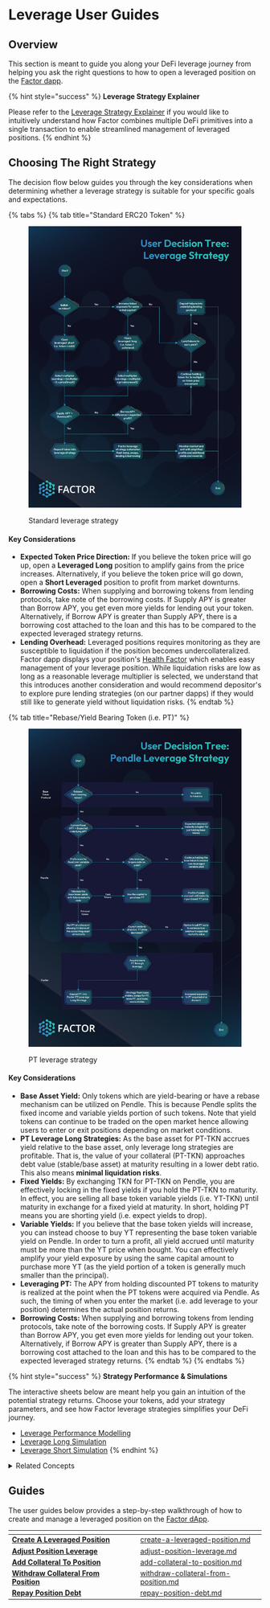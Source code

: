 # Leverage User Guides

## Overview

This section is meant to guide you along your DeFi leverage journey from helping you ask the right questions to how to open a leveraged position on the [Factor dapp](https://app.factor.fi/discover).

{% hint style="success" %}
**Leverage Strategy Explainer**

Please refer to the [Leverage Strategy Explainer](../../../getting-started/strategy-explainers/leverage/) if you would like to intuitively understand how Factor combines multiple DeFi primitives into a single transaction to enable streamlined management of leveraged positions.
{% endhint %}

## Choosing The Right Strategy

The decision flow below guides you through the key considerations when determining whether a leverage strategy is suitable for your specific goals and expectations.&#x20;

{% tabs %}
{% tab title="Standard ERC20 Token" %}
<figure><img src="../../../.gitbook/assets/Leverage_Decision_Tree.png" alt=""><figcaption><p>Standard leverage strategy</p></figcaption></figure>

#### Key Considerations

* **Expected Token Price Direction:** If you believe the token price will go up, open a **Leveraged Long** position to amplify gains from the price increases. Alternatively, if you believe the token price will go down, open a **Short Leveraged** position to profit from market downturns.
* **Borrowing Costs:** When supplying and borrowing tokens from lending protocols, take note of the borrowing costs. If Supply APY is greater than Borrow APY, you get even more yields for lending out your token. Alternatively, if Borrow APY is greater than Supply APY, there is a borrowing cost attached to the loan and this has to be compared to the expected leveraged strategy returns.
* **Lending Overhead:** Leveraged positions requires monitoring as they are susceptible to liquidation if the position becomes undercollateralized. Factor dapp displays your position's [Health Factor](../../../getting-started/glossary.md#health-factor) which enables easy management of your leverage position. While liquidation risks are low as long as a reasonable leverage multiplier is selected, we understand that this introduces another consideration and would recommend depositor's to explore pure lending strategies (on our partner dapps) if they would still like to generate yield without liquidation risks.
{% endtab %}

{% tab title="Rebase/Yield Bearing Token (i.e. PT)" %}
<figure><img src="../../../.gitbook/assets/PT_Leverage_Decision_Tree.png" alt=""><figcaption><p>PT leverage strategy</p></figcaption></figure>

#### Key Considerations

* **Base Asset Yield:** Only tokens which are yield-bearing or have a rebase mechanism can be utilized on Pendle. This is because Pendle splits the fixed income and variable yields portion of such tokens. Note that yield tokens can continue to be traded on the open market hence allowing users to enter or exit positions depending on market conditions.
* **PT Leverage Long Strategies:** As the base asset for PT-TKN accrues yield relative to the base asset, only leverage long strategies are profitable. That is, the value of your collateral (PT-TKN) approaches debt value (stable/base asset) at maturity resulting in a lower debt ratio. This also means **minimal liquidation risks**.
* **Fixed Yields:** By exchanging TKN for PT-TKN on Pendle, you are effectively locking in the fixed yields if you hold the PT-TKN to maturity. In effect, you are selling all base token variable yields (i.e. YT-TKN) until maturity in exchange for a fixed yield at maturity. In short, holding PT means you are shorting yield (i.e. expect yields to drop).
* **Variable Yields:** If you believe that the base token yields will increase, you can instead choose to buy YT representing the base token variable yield on Pendle. In order to turn a profit, all yield accrued until maturity must be more than the YT price when bought. You can effectively amplify your yield exposure by using the same capital amount to purchase more YT (as the yield portion of a token is generally much smaller than the principal).
* **Leveraging PT:** The APY from holding discounted PT tokens to maturity is realized at the point when the PT tokens were acquired via Pendle. As such, the timing of when you enter the market (i.e. add leverage to your position) determines the actual position returns.
* **Borrowing Costs:** When supplying and borrowing tokens from lending protocols, take note of the borrowing costs. If Supply APY is greater than Borrow APY, you get even more yields for lending out your token. Alternatively, if Borrow APY is greater than Supply APY, there is a borrowing cost attached to the loan and this has to be compared to the expected leveraged strategy returns.
{% endtab %}
{% endtabs %}

{% hint style="success" %}
**Strategy Performance & Simulations**

The interactive sheets below are meant help you gain an intuition of the potential strategy returns. Choose your tokens, add your strategy parameters, and see how Factor leverage strategies simplifies your DeFi journey.

* [Leverage Performance Modelling](../../../getting-started/strategy-explainers/leverage/leverage-performance-modelling.md)
* [Leverage Long Simulation](../../../getting-started/strategy-explainers/leverage/leverage-long-simulation.md)
* [Leverage Short Simulation](../../../getting-started/strategy-explainers/leverage/leverage-short-simulation.md)
{% endhint %}

<details>

<summary>Related Concepts</summary>

* [Collateralized Lending & Borrowing](../../../factor-building-blocks/leverage/concepts/collateralized-lending-and-borrowing.md)
* [Looping](../../../factor-building-blocks/leverage/concepts/looping.md)

</details>

## Guides

The user guides below provides a step-by-step walkthrough of how to create and manage a leveraged position on the [Factor dApp](https://app.factor.fi/).&#x20;

<table data-view="cards"><thead><tr><th></th><th data-hidden></th><th data-hidden></th><th data-hidden data-card-target data-type="content-ref"></th></tr></thead><tbody><tr><td><a href="create-a-leveraged-position.md"><strong>Create A Leveraged Position</strong></a></td><td></td><td></td><td><a href="create-a-leveraged-position.md">create-a-leveraged-position.md</a></td></tr><tr><td><a href="adjust-position-leverage.md"><strong>Adjust Position Leverage</strong></a></td><td></td><td></td><td><a href="adjust-position-leverage.md">adjust-position-leverage.md</a></td></tr><tr><td><a href="add-collateral-to-position.md"><strong>Add Collateral To Position</strong></a></td><td></td><td></td><td><a href="add-collateral-to-position.md">add-collateral-to-position.md</a></td></tr><tr><td><a href="withdraw-collateral-from-position.md"><strong>Withdraw Collateral From Position</strong></a></td><td></td><td></td><td><a href="withdraw-collateral-from-position.md">withdraw-collateral-from-position.md</a></td></tr><tr><td><a href="repay-position-debt.md"><strong>Repay Position Debt</strong></a></td><td></td><td></td><td><a href="repay-position-debt.md">repay-position-debt.md</a></td></tr></tbody></table>
